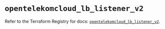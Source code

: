 # `opentelekomcloud_lb_listener_v2`

Refer to the Terraform Registry for docs: [`opentelekomcloud_lb_listener_v2`](https://registry.terraform.io/providers/opentelekomcloud/opentelekomcloud/1.36.4/docs/resources/lb_listener_v2).
